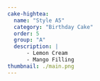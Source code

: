 ```yaml
---
cake-hightea:
  name: "Style A5"
  category: "Birthday Cake"
  order: 5
  group: "A"
  description: |
      - Lemon Cream
      - Mango Filling
thumbnail: ./main.png
---
```

